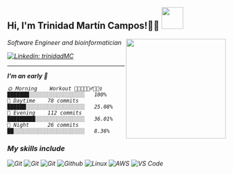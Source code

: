 <h2> Hi, I'm Trinidad Martín Campos!✌🏽 <img src="https://media.giphy.com/media/mGcNjsfWAjY5AEZNw6/giphy.gif" width="50"></h2>
<img align='right' src="https://media.giphy.com/media/ieyl9zmCjO4b4t6qoY/giphy.gif" width="230">
<p><em>Software Engineer and bioinformatician
 
[![Linkedin: trinidadMC](https://img.shields.io/badge/-trinidadMC-blue?style=flat-square&logo=Linkedin&logoColor=white&link=https://www.linkedin.com/in/trinidadMC/)](www.linkedin.com/in/trinidadmartincampos)

---
<!--START_SECTION:waka-->
**I'm an early 🐤** 

```text
🌞 Morning    Workout 🏊🏻🚴🚴🏻‍♂️🏃🏻‍♀️     ███████░░░░░░░░░░░░░░░░░░   100% 
🌆 Daytime    78 commits     ██████░░░░░░░░░░░░░░░░░░░   25.08% 
🌃 Evening    112 commits    █████████░░░░░░░░░░░░░░░░   36.01% 
🌙 Night      26 commits     ██░░░░░░░░░░░░░░░░░░░░░░░   8.36%

```
### My skills include

![Git](http://img.shields.io/badge/-R-000000?style=for-the-badge&logo=R)
![Git](http://img.shields.io/badge/-Python-000000?style=for-the-badge&logo=Python)
![Git](http://img.shields.io/badge/-Git-000000?style=for-the-badge&logo=Git)
![Github](http://img.shields.io/badge/-Github-000000?style=for-the-badge&logo=Github&logoColor=green)
![Linux](http://img.shields.io/badge/-Linux-000000?style=for-the-badge&logo=linux)
![AWS](http://img.shields.io/badge/-AWS-000000?style=for-the-badge&logo=Amazon-aws&logoColor=cyan)
![VS Code](http://img.shields.io/badge/-VS%20Code-000000?style=for-the-badge&logo=Visual-studio-code&logoColor=blue)
</br></br></br></br>

